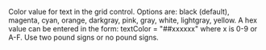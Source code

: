 Color value for text in the grid control. Options are: black (default), magenta, cyan, orange, darkgray,
		pink, gray, white, lightgray, yellow. A hex value can be entered in the form: textColor = "##xxxxxx" where x is 0-9 or A-F. Use two
		pound signs or no pound signs.